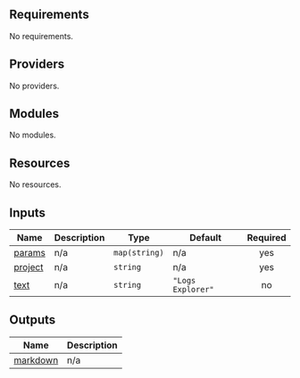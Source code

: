 <!-- BEGIN_TF_DOCS -->
## Requirements

No requirements.

## Providers

No providers.

## Modules

No modules.

## Resources

No resources.

## Inputs

| Name | Description | Type | Default | Required |
|------|-------------|------|---------|:--------:|
| <a name="input_params"></a> [params](#input\_params) | n/a | `map(string)` | n/a | yes |
| <a name="input_project"></a> [project](#input\_project) | n/a | `string` | n/a | yes |
| <a name="input_text"></a> [text](#input\_text) | n/a | `string` | `"Logs Explorer"` | no |

## Outputs

| Name | Description |
|------|-------------|
| <a name="output_markdown"></a> [markdown](#output\_markdown) | n/a |
<!-- END_TF_DOCS -->
